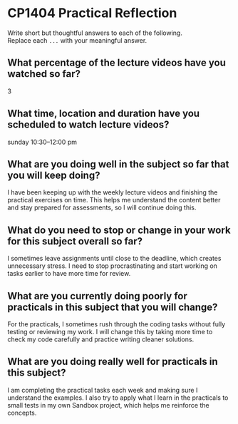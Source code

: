 # CP1404 Practical Reflection

Write short but thoughtful answers to each of the following.  
Replace each `...` with your meaningful answer.

## What percentage of the lecture videos have you watched so far?

3

## What time, location and duration have you scheduled to watch lecture videos?

sunday 10:30–12:00 pm

## What are you doing well in the subject so far that you will keep doing?

I have been keeping up with the weekly lecture videos and finishing the practical exercises on time. This helps me understand the content better and stay prepared for assessments, so I will continue doing this.

## What do you need to stop or change in your work for this subject overall so far?

I sometimes leave assignments until close to the deadline, which creates unnecessary stress. I need to stop procrastinating and start working on tasks earlier to have more time for review.
## What are you currently doing poorly for practicals in this subject that you will change?

For the practicals, I sometimes rush through the coding tasks without fully testing or reviewing my work. I will change this by taking more time to check my code carefully and practice writing cleaner solutions.

## What are you doing really well for practicals in this subject?

I am completing the practical tasks each week and making sure I understand the examples. I also try to apply what I learn in the practicals to small tests in my own Sandbox project, which helps me reinforce the concepts.